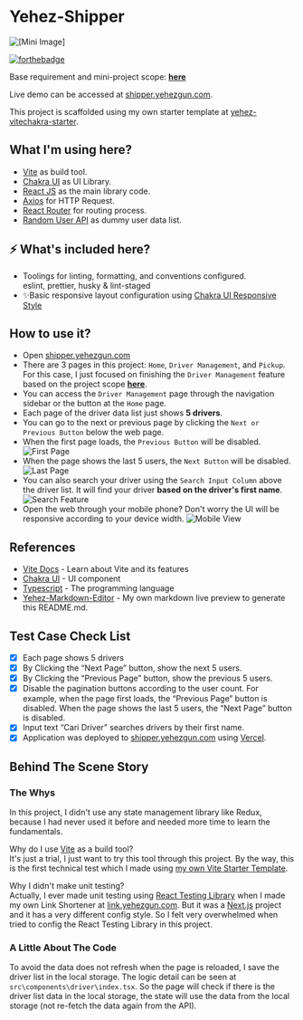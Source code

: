 # Yehez-Shipper

![[Mini Image]](https://socialify.git.ci/yehezkielgunawan/yehez-shipper-test/image?description=1&font=Inter&logo=https%3A%2F%2Fassets-cdn.shipper.id%2Fshipper-id-v5-web%2Frelease-5.4.2%2Fassets%2Fimages%2Flogo-shipper.svg&name=1&owner=1&pattern=Formal%20Invitation&theme=Dark)

[![forthebadge](https://res.cloudinary.com/yehez/image/upload/v1635325228/made-by-typescript_mz1tue.svg)](https://forthebadge.com)

Base requirement and mini-project scope: **[here](https://drive.google.com/file/d/1pUQ3U_YIaC9Cs0zzPMdFqTrRo1-mu_5a/view?usp=sharing)**

Live demo can be accessed at [shipper.yehezgun.com](https://shipper.yehezgun.com).

This project is scaffolded using my own starter template at [yehez-vitechakra-starter](https://github.com/yehezkielgunawan/yehez-vitechakra-starter).

## What I'm using here?

- [Vite](https://vitejs.dev/guide/#scaffolding-your-first-vite-project) as build tool.
- [Chakra UI](https://chakra-ui.com/docs/getting-started) as UI Library.
- [React JS](https://reactjs.org/) as the main library code.
- [Axios](https://axios-http.com/) for HTTP Request.
- [React Router](https://reactrouter.com/) for routing process.
- [Random User API](https://randomuser.me/api/?results=30) as dummy user data list.

## ⚡ What's included here?

- Toolings for linting, formatting, and conventions configured. <br>
  eslint, prettier, husky & lint-staged
- ✨Basic responsive layout configuration using [Chakra UI Responsive Style](https://chakra-ui.com/docs/features/responsive-styles)

## How to use it?

- Open [shipper.yehezgun.com](https://shipper.yehezgun.com)
- There are 3 pages in this project: `Home`, `Driver Management`, and `Pickup`. For this case, I just focused on finishing the `Driver Management` feature based on the project scope **[here](https://drive.google.com/file/d/1pUQ3U_YIaC9Cs0zzPMdFqTrRo1-mu_5a/view?usp=sharing)**.
- You can access the `Driver Management` page through the navigation sidebar or the button at the `Home` page.
- Each page of the driver data list just shows **5 drivers**.
- You can go to the next or previous page by clicking the `Next or Previous Button` below the web page.
- When the first page loads, the `Previous Button` will be disabled.
  ![First Page](https://res.cloudinary.com/yehez/image/upload/v1637574843/Shipper/First_page_bsqpmg.png)
- When the page shows the last 5 users, the `Next Button` will be disabled.
  ![Last Page](https://res.cloudinary.com/yehez/image/upload/v1637574846/Shipper/Last_page_y9fia3.png)
- You can also search your driver using the `Search Input Column` above the driver list. It will find your driver **based on the driver's first name**.
  ![Search Feature](https://res.cloudinary.com/yehez/image/upload/v1637574843/Shipper/Search_feature_rgmsq2.png)
- Open the web through your mobile phone? Don't worry the UI will be responsive according to your device width.
  ![Mobile View](https://res.cloudinary.com/yehez/image/upload/v1637574843/Shipper/Mobile_view_zzkpl3.jpg)

## References

- [Vite Docs](https://vitejs.dev/) - Learn about Vite and its features
- [Chakra UI](https://chakra-ui.com/) - UI component
- [Typescript](https://www.typescriptlang.org/) - The programming language
- [Yehez-Markdown-Editor](https://markdown.yehezgun.com/) - My own markdown live preview to generate this README.md.

## Test Case Check List

- [x] Each page shows 5 drivers
- [x] By Clicking the “Next Page” button, show the next 5 users.
- [x] By Clicking the “Previous Page” button, show the previous 5 users.
- [x] Disable the pagination buttons according to the user count. For example, when
      the page first loads, the “Previous Page” button is disabled. When the page shows
      the last 5 users, the “Next Page” button is disabled.
- [x] Input text “Cari Driver” searches drivers by their first name.
- [x] Application was deployed to [shipper.yehezgun.com](https://shipper.yehezgun.com) using [Vercel](https://vercel.com/).

## Behind The Scene Story

### The Whys

In this project, I didn't use any state management library like Redux, because I had never used it before and needed more time to learn the fundamentals.

Why do I use [Vite](https://vitejs.dev/guide/#scaffolding-your-first-vite-project) as a build tool?\
It's just a trial, I just want to try this tool through this project. By the way, this is the first technical test which I made using [my own Vite Starter Template](https://github.com/yehezkielgunawan/yehez-vitechakra-starter).

Why I didn't make unit testing?\
Actually, I ever made unit testing using [React Testing Library](https://testing-library.com/docs/react-testing-library/intro/) when I made my own Link Shortener at [link.yehezgun.com](https://link.yehezgun.com/). But it was a [Next.js](https://nextjs.org/) project and it has a very different config style. So I felt very overwhelmed when tried to config the React Testing Library in this project.

### A Little About The Code

To avoid the data does not refresh when the page is reloaded, I save the driver list in the local storage. The logic detail can be seen at `src\components\driver\index.tsx`. So the page will check if there is the driver list data in the local storage, the state will use the data from the local storage (not re-fetch the data again from the API).
